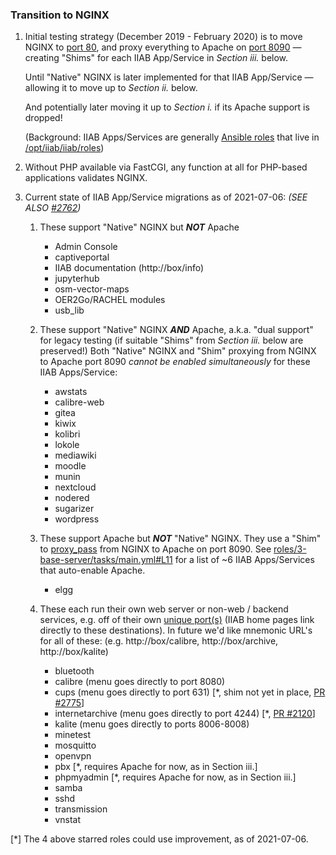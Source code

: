 ### Transition to NGINX

1. Initial testing strategy (December 2019 - February 2020) is to move NGINX to [port 80](https://github.com/iiab/iiab/wiki/IIAB-Networking#list-of-ports--services), and proxy everything to Apache on [port 8090](https://github.com/iiab/iiab/wiki/IIAB-Networking#list-of-ports--services) &mdash; creating "Shims" for each IIAB App/Service in *Section iii.* below.

   Until "Native" NGINX is later implemented for that IIAB App/Service &mdash; allowing it to move up to *Section ii.* below.

   And potentially later moving it up to *Section i.* if its Apache support is dropped!

   (Background: IIAB Apps/Services are generally [Ansible roles](https://github.com/iiab/iiab/wiki/IIAB-Contributors-Guide#ansible) that live in [/opt/iiab/iiab/roles](https://github.com/iiab/iiab/tree/master/roles))

2. Without PHP available via FastCGI, any function at all for PHP-based applications validates NGINX.

3. Current state of IIAB App/Service migrations as of 2021-07-06: *(SEE ALSO [#2762](https://github.com/iiab/iiab/issues/2762))*

   1. These support "Native" NGINX but ***NOT*** Apache

      * Admin Console
      * captiveportal
      * IIAB documentation (http://box/info)
      * jupyterhub
      * osm-vector-maps
      * OER2Go/RACHEL modules
      * usb_lib

   2. These support "Native" NGINX ***AND*** Apache, a.k.a. "dual support" for legacy testing (if suitable "Shims" from *Section iii.* below are preserved!)  Both "Native" NGINX and "Shim" proxying from NGINX to Apache port 8090 *cannot be enabled simultaneously* for these IIAB Apps/Service:<!--But if you want to attempt their "Shim" proxying legacy testing mode, try setting your *primary web server* to Apache using `apache_install: True` and `apache_enabled: True` (and `nginx_enabled: False` to disable NGINX) in [/etc/iiab/local_vars.yml](http://wiki.laptop.org/go/IIAB/FAQ#What_is_local_vars.yml_and_how_do_I_customize_it.3F) before you install IIAB.  You may also need to run `cd /opt/iiab/iiab; ./runrole httpd` since this has been removed from [roles/3-base-server/tasks/main.yml](https://github.com/iiab/iiab/blob/master/roles/3-base-server/tasks/main.yml)-->

      * awstats
      * calibre-web
      * gitea
      * kiwix
      * kolibri
      * lokole
      * mediawiki
      * moodle
      * munin
      * nextcloud
      * nodered
      * sugarizer
      * wordpress

   3. These support Apache but ***NOT*** "Native" NGINX.  They use a "Shim" to [proxy_pass](https://docs.nginx.com/nginx/admin-guide/web-server/reverse-proxy/) from NGINX to Apache on port 8090.  See [roles/3-base-server/tasks/main.yml#L11](../3-base-server/tasks/main.yml#L11) for a list of ~6 IIAB Apps/Services that auto-enable Apache.

      * elgg

   4. These each run their own web server or non-web / backend services, e.g. off of their own [unique port(s)](https://github.com/iiab/iiab/wiki/IIAB-Networking#list-of-ports--services) (IIAB home pages link directly to these destinations).  In future we'd like mnemonic URL's for all of these: (e.g. http://box/calibre, http://box/archive, http://box/kalite)

      * bluetooth
      * calibre (menu goes directly to port 8080)
      * cups (menu goes directly to port 631) [*, shim not yet in place, [PR #2775](https://github.com/iiab/iiab/pull/2775)]
      * internetarchive (menu goes directly to port 4244) [*, [PR #2120](https://github.com/iiab/iiab/pull/2120)]
      * kalite (menu goes directly to ports 8006-8008)
      * minetest
      * mosquitto
      * openvpn
      * pbx [*, requires Apache for now, as in Section iii.]
      * phpmyadmin [*, requires Apache for now, as in Section iii.]
      * samba
      * sshd
      * transmission
      * vnstat

[*] The 4 above starred roles could use improvement, as of 2021-07-06.

